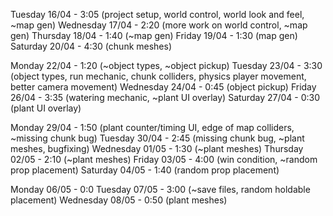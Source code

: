 Tuesday 16/04 - 3:05 (project setup, world control, world look and feel, ~map gen)
Wednesday 17/04 - 2:20 (more work on world control, ~map gen)
Thursday 18/04 - 1:40 (~map gen)
Friday 19/04 - 1:30 (map gen)
Saturday 20/04 - 4:30 (chunk meshes)

Monday 22/04 - 1:20 (~object types, ~object pickup)
Tuesday 23/04 - 3:30 (object types, run mechanic, chunk colliders, physics player movement, better camera movement)
Wednesday 24/04 - 0:45 (object pickup)
Friday 26/04 - 3:35 (watering mechanic, ~plant UI overlay)
Saturday 27/04 - 0:30 (plant UI overlay)

Monday 29/04 - 1:50 (plant counter/timing UI, edge of map colliders, ~missing chunk bug)
Tuesday 30/04 - 2:45 (missing chunk bug, ~plant meshes, bugfixing)
Wednesday 01/05 - 1:30 (~plant meshes)
Thursday 02/05 - 2:10 (~plant meshes)
Friday 03/05 - 4:00 (win condition, ~random prop placement)
Saturday 04/05 - 1:40 (random prop placement)

Monday 06/05 - 0:0
Tuesday 07/05 - 3:00 (~save files, random holdable placement)
Wednesday 08/05 - 0:50 (plant meshes)